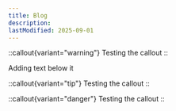 ```yaml
---
title: Blog
description: 
lastModified: 2025-09-01
---
```


::callout{variant="warning"}
Testing the callout
::

Adding text below it

::callout{variant="tip"}
Testing the callout
::


::callout{variant="danger"}
Testing the callout
::